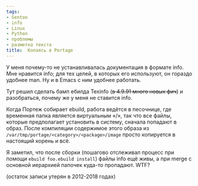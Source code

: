 ```yaml
---
tags:
- Gentoo
- info
- Linux
- Python
- проблемы
- разметка текста
title:  Копаясь в Portage
---
```


У меня почему-то не устанавливалась документация в формате info. Мне
нравится info; для тех целей, в которых его используют, он гораздо
удобнее man. Ну и в Emacs с ним удобнее работать.

Тут решил сделать бамп ебилда Texinfo (~~в 4.9.91 много новых фич~~) и
разобраться, почему же у меня не ставится info.

Когда Портеж собирает ebuild, работа ведётся в песочнице, где временная
папка является виртуальным «/», так что все файлы, которые предполагает
установить в систему, сначала попадают в образ. После компиляции
содержимое этого образа из `/var/tmp/portage/<category>/<package>/image`
просто копируется в настоящий корень и всё.

Я заметил, что после сборки (пошагово отслеживал процесс при помощи
`ebuild foo.ebuild install`) файлы info ещё живы, а при merge с основной
иерархией папочек куда-то пропадают. WTF?

(остаток записи утерян в 2012-2018 годах)
